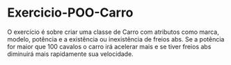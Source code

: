# Exercicio-POO-Carro
O exercício é sobre criar uma classe de Carro com atributos como marca, modelo, potência  e a existência ou inexistência de freios abs.  Se a potência for maior que 100 cavalos o carro irá acelerar mais e se tiver freios abs diminuirá mais rapidamente sua velocidade.
